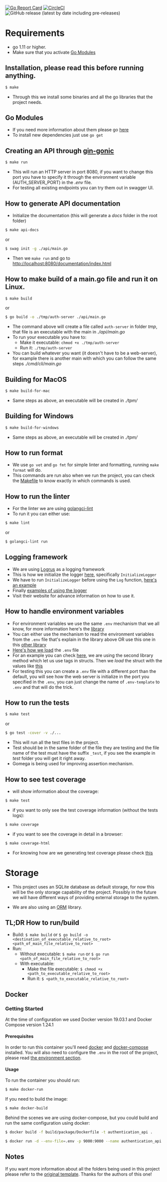 [![Go Report Card](https://goreportcard.com/badge/github.com/bixlabs/authentication?style=flat-square)](https://goreportcard.com/report/github.com/bixlabs/authentication)
[![CircleCI](https://circleci.com/gh/bixlabs/authentication/tree/master.svg?style=svg&circle-token=9c16e87a902492f39722b74475c33e0fe4efc7b2)](https://circleci.com/gh/bixlabs/authentication/tree/master)
![GitHub release (latest by date including pre-releases)](https://img.shields.io/github/v/release/bixlabs/authentication?include_prereleases)
# Requirements

* go 1.11 or higher.
* Make sure that you activate [Go Modules](https://github.com/golang/go/wiki/Modules#how-to-install-and-activate-module-support)

## Installation, please read this before running anything.

```bash
$ make
```

* Through this we install some binaries and all the go libraries that the project needs.

## Go Modules
* If you need more information about them please go [here](https://github.com/golang/go/wiki/Modules#how-to-define-a-module)
* To install new dependencies just use `go get`

## Creating an API through [gin-gonic](https://github.com/gin-gonic/gin)

```bash
$ make run
```

* This will run an HTTP server in port 8080, if you want to change this port you have to specify it through the environment variable (AUTH_SERVER_PORT) in the _.env_ file.
* For testing all existing endpoints you can try them out in swagger UI.

## How to generate API documentation
* Initialize the documentation (this will generate a _docs_ folder in the root folder)
```bash
$ make api-docs
```
or
```bash
$ swag init -g ./api/main.go
```
* Then we `make run` and go to [http://localhost:8080/documentation/index.html](http://localhost:8080/documentation/index.html#)

    
## How to make build of a main.go file and run it on Linux.

```bash
$ make build
```
or 

```bash
$ go build -o ./tmp/auth-server ./api/main.go
```
* The command above will create a file called `auth-server` in folder _tmp_, that file is an executable with the main in _./api/main.go_
* To run your executable you have to:
    * Make it executable: `chmod +x ./tmp/auth-server`
    * Run it: `./tmp/auth-server`
* You can build whatever you want (it doesn't have to be a web-server), for example there is another main with which you can follow the same steps _./cmd/cli/main.go_

## Building for MacOS
```bash
$ make build-for-mac
```
* Same steps as above, an executable will be created in _./tpm/_

## Building for Windows
```bash
$ make build-for-windows
```
* Same steps as above, an executable will be created in _./tpm/_

## How to run format

* We use `go vet` and `go fmt` for simple linter and formatting, running `make format` will do.
* This commands are run also when we run the project, you can check the [Makefile](./Makefile) to know exactly in which commands is used.

## How to run the linter

* For the linter we are using [golangci-lint](https://github.com/golangci/golangci-lint)
* To run it you can either use:
```bash
$ make lint
```
or 

```bash
$ golangci-lint run
```

## Logging framework

* We are using [Logrus](https://github.com/sirupsen/logrus) as a logging framework
* This is how we initialize the logger [here](./tools/logger.go), specifically `InitializeLogger`
* We have to run `InitializeLogger` before using the `Log` function, [here's an example](./cmd/api/main.go)
* Finally [examples of using the logger](todo/interactors/todo_handler.go)
* Visit their website for advance information on how to use it.

## How to handle environment variables

* For environment variables we use the same `.env` mechanism that we all know, for more information here's the [library](https://github.com/joho/godotenv)
* You can either use the mechanism to read the environment variables from the `.env` file that's explain in the library above OR use this one in this [other library](https://github.com/caarlos0/env)
* [Here's how we load](./cmd/api/main.go#L8) the `.env` file
* For an example you can check [here](./api/todo.go#L15), we are using the second library method which let us use tags in structs. Then we _load_ the struct with the values like [this](./api/todo.go#L21)
* For testing this you can create a `.env` file with a different port than the default, you will see how the web server is initialize in the port you specified in the `.env`, you can just change the name of `.env-template` to `.env` and that will do the trick.

## How to run the tests

```bash
$ make test
```
or 

```bash
$ go test -cover -v ./...
```
* This will run all the test files in the project.
* Test should be in the same folder of the file they are testing and the file name of the test must have the suffix `_test`, if you see the example in _test_ folder you will get it right away.
* Gomega is being used for improving assertion mechanism.

## How to see test coverage

* will show information about the coverage: 
```bash
$ make test
```
* if you want to only see the test coverage information (without the tests logs):


```bash
$ make coverage
```
* if you want to see the coverage in detail in a browser:

```bash
$ make coverage-html
```
* For knowing how are we generating test coverage please check [this](https://blog.golang.org/cover)

# Storage

* This project uses an SQLite database as default storage, for now this will be the only storage capability of the project.
Possibly in the future we will have different ways of providing external storage to the system.

* We are also using an [ORM](https://gorm.io/) library.

## TL;DR How to run/build

* Build:  `$ make build` or `$ go build -o <destination_of_executable_relative_to_root> <path_of_main_file_relative_to_root>`
* Run:
    * Without executable: `$ make run` or `$ go run <path_of_main_file_relative_to_root>`
    * With executable:
        * Make the file executable: `$ chmod +x <path_to_executable_relative_to_root>`
        * Run it: `$ <path_to_executable_relative_to_root>`

## Docker

### Getting Started

At the time of configuration we used Docker version 19.03.1 and Docker Compose version 1.24.1

#### Prerequisites

In order to run this container you'll need [docker](https://docs.docker.com/install/) and [docker-compose](https://docs.docker.com/compose/install/) installed.
You will also need to configure the `.env` in the root of the project, please read [the environment section](#how-to-handle-environment-variables).

#### Usage

To run the container you should run:

```bash
$ make docker-run
```

If you need to build the image:

```bash
$ make docker-build
```

Behind the scenes we are using docker-compose, 
but you could build and run the same configuration using docker:

```bash
$ docker build -f build/package/Dockerfile -t authentication_api .
```

```bash
$ docker run -d --env-file=.env -p 9000:9000 --name authentication_api authentication_api
```


## Notes

If you want more information about all the folders being used in this project please refer to the [original template](https://github.com/golang-standards/project-layout). Thanks for the authors of this one!
